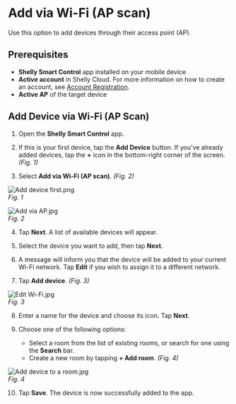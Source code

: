 # Add via Wi-Fi (AP scan)

Use this option to add devices through their access point (AP).

## Prerequisites

- **Shelly Smart Control** app installed on your mobile device  
- **Active account** in Shelly Cloud. For more information on how to create an account, see [Account Registration](../knowledge-base/account-registration).  
- **Active AP** of the target device  

## Add Device via Wi-Fi (AP Scan)

1. Open the **Shelly Smart Control** app.  

2. If this is your first device, tap the **Add Device** button. If you've already added devices, tap the **+** icon in the bottom-right corner of the screen. _(Fig. 1)_  

3. Select **Add via Wi-Fi (AP scan)**. _(Fig. 2)_  

![Add device first.png](https://kb.shelly.cloud/__attachments/1612742869/Add%20device%20first.png?inst-v=06e25fb6-1df6-4585-801d-931808676f21)  
*Fig. 1*

![Add via AP.jpg](https://kb.shelly.cloud/__attachments/1612742869/Add%20via%20AP.jpg?inst-v=06e25fb6-1df6-4585-801d-931808676f21)  
*Fig. 2*

4. Tap **Next**. A list of available devices will appear.  

5. Select the device you want to add, then tap **Next**.  

6. A message will inform you that the device will be added to your current Wi-Fi network. Tap **Edit** if you wish to assign it to a different network.  

7. Tap **Add device**. _(Fig. 3)_  

![Edit Wi-Fi.jpg](https://kb.shelly.cloud/__attachments/1612742869/Edit%20Wi-Fi.jpg?inst-v=06e25fb6-1df6-4585-801d-931808676f21)  
*Fig. 3*

8. Enter a name for the device and choose its icon. Tap **Next**.  

9. Choose one of the following options:  
   - Select a room from the list of existing rooms, or search for one using the **Search** bar.  
   - Create a new room by tapping **+ Add room**. _(Fig. 4)_  

![Add device to a room.jpg](https://kb.shelly.cloud/__attachments/1612742869/Add%20device%20to%20a%20room.jpg?inst-v=06e25fb6-1df6-4585-801d-931808676f21)  
*Fig. 4*

10. Tap **Save**. The device is now successfully added to the app.